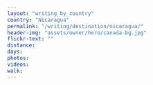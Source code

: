 ```yaml
---
layout: "writing_by_country"
country: "Nicaragua"
permalink: "/writing/destination/nicaragua/"
header-img: "assets/owner/hero/canada-bg.jpg"
flickr-text: ""
distance:
days:
photos:
videos:
walk:
---
```

